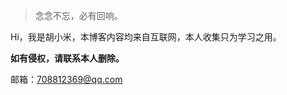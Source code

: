 > 念念不忘，必有回响。

Hi，我是胡小米，本博客内容均来自互联网，本人收集只为学习之用。

**如有侵权，请联系本人删除。**

邮箱：[708812369@qq.com](mailto:708812369@qq.com)